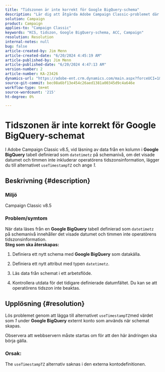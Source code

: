 ```yaml
---
title: "Tidszonen är inte korrekt för Google BigQuery-schema"
description: "Lär dig att åtgärda Adobe Campaign Classic-problemet där tidszonen inte är korrekt för Google BigQuery-schemat."
solution: Campaign
product: Campaign
applies-to: "Campaign Classic"
keywords: "KCS, tidszon, Google BigQuery-schema, ACC, Campaign"
resolution: Resolution
internal-notes: null
bug: false
article-created-by: Jim Menn
article-created-date: "6/20/2024 4:45:19 AM"
article-published-by: Jim Menn
article-published-date: "6/20/2024 4:47:13 AM"
version-number: 2
article-number: KA-23426
dynamics-url: "https://adobe-ent.crm.dynamics.com/main.aspx?forceUCI=1&pagetype=entityrecord&etn=knowledgearticle&id=456a99e3-bf2e-ef11-840a-000d3a5a67ba"
source-git-commit: bec08a6bf13e454c26aed1381a00345d9c4a646e
workflow-type: tm+mt
source-wordcount: '215'
ht-degree: 0%

---
```


# Tidszonen är inte korrekt för Google BigQuery-schemat


I Adobe Campaign Classic v8.5, vid läsning av data från en kolumn i <b>Google BigQuery</b> tabell definierad som `datetimetz` på schemanivå, om det visade datumet och timmen inte inkluderar operatörens tidszonsinformation, lägger du till alternativet `useTimestampTZ` och ange *1.*

## Beskrivning {#description}


### <b>Miljö</b>

Campaign Classic v8.5



### <b>Problem/symtom</b>

När data läses från en <b>Google BigQuery</b> tabell definierad som `datetimetz` på schemanivå innehåller det visade datumet och timmen inte operatörens tidszonsinformation.
 <br>
<b>Steg som ska återskapas:</b>

1. Definiera ett nytt schema med <b>Google BigQuery</b> som datakälla.


2. Definiera ett nytt attribut med typen `datetimetz`.


3. Läs data från schemat i ett arbetsflöde.


4. Kontrollera utdata för det tidigare definierade datumfältet. Du kan se att operatörens tidszon inte beaktas.



## Upplösning {#resolution}


Lös problemet genom att lägga till alternativet `useTimestampTZ`med värdet som *1* under <b>Google BigQuery</b> externt konto som används när schemat skapas.

Observera att webbservern måste startas om för att den här ändringen ska börja gälla.

### <b>Orsak:</b>

The `useTimestampTZ` alternativ saknas i den externa kontodefinitionen.
